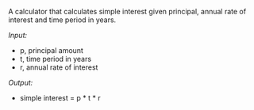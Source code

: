 A calculator that calculates simple interest given principal, annual rate of interest and time period in years.

*Input:*
- p, principal amount
- t, time period in years
- r, annual rate of interest
  
*Output:*
- simple interest = p * t * r
